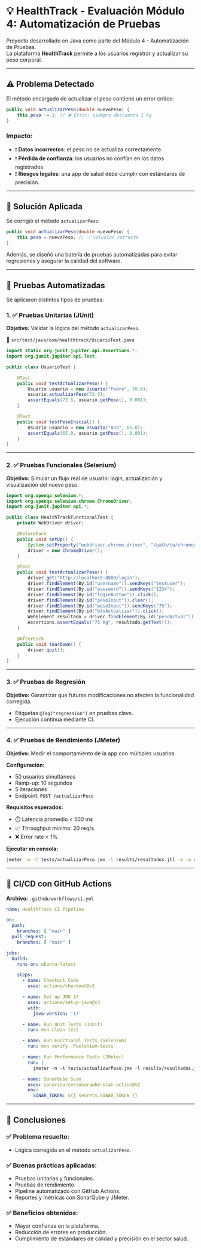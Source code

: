# 💡 HealthTrack - Evaluación Módulo 4: Automatización de Pruebas

Proyecto desarrollado en Java como parte del Módulo 4 - Automatización de Pruebas.  
La plataforma **HealthTrack** permite a los usuarios registrar y actualizar su peso corporal.

---

## ⚠️ Problema Detectado

El método encargado de actualizar el peso contiene un error crítico:

```java
public void actualizarPeso(double nuevoPeso) {
    this.peso -= 1; // ❌ Error: siempre descuenta 1 kg
}
```

### Impacto:

- ❗ **Datos incorrectos**: el peso no se actualiza correctamente.
- ❗ **Pérdida de confianza**: los usuarios no confían en los datos registrados.
- ❗ **Riesgos legales**: una app de salud debe cumplir con estándares de precisión.

---

## 🔧 Solución Aplicada

Se corrigió el método `actualizarPeso`:

```java
public void actualizarPeso(double nuevoPeso) {
    this.peso = nuevoPeso; // ✅ Solución correcta
}
```

Además, se diseñó una batería de pruebas automatizadas para evitar regresiones y asegurar la calidad del software.

---

## 🧪 Pruebas Automatizadas

Se aplicaron distintos tipos de pruebas:

### 1. ✅ Pruebas Unitarias (JUnit)

**Objetivo:** Validar la lógica del método `actualizarPeso`.

📄 `src/test/java/com/healthtrack/UsuarioTest.java`

```java
import static org.junit.jupiter.api.Assertions.*;
import org.junit.jupiter.api.Test;

public class UsuarioTest {

    @Test
    public void testActualizarPeso() {
        Usuario usuario = new Usuario("Pedro", 70.0);
        usuario.actualizarPeso(72.5);
        assertEquals(72.5, usuario.getPeso(), 0.001);
    }

    @Test
    public void testPesoInicial() {
        Usuario usuario = new Usuario("Ana", 65.0);
        assertEquals(65.0, usuario.getPeso(), 0.001);
    }
}
```

---

### 2. ✅ Pruebas Funcionales (Selenium)

**Objetivo:** Simular un flujo real de usuario: login, actualización y visualización del nuevo peso.

```java
import org.openqa.selenium.*;
import org.openqa.selenium.chrome.ChromeDriver;
import org.junit.jupiter.api.*;

public class HealthTrackFunctionalTest {
    private WebDriver driver;

    @BeforeEach
    public void setUp() {
        System.setProperty("webdriver.chrome.driver", "/path/to/chromedriver");
        driver = new ChromeDriver();
    }

    @Test
    public void testActualizarPeso() {
        driver.get("http://localhost:8080/login");
        driver.findElement(By.id("username")).sendKeys("testuser");
        driver.findElement(By.id("password")).sendKeys("1234");
        driver.findElement(By.id("loginButton")).click();
        driver.findElement(By.id("pesoInput")).clear();
        driver.findElement(By.id("pesoInput")).sendKeys("75");
        driver.findElement(By.id("btnActualizar")).click();
        WebElement resultado = driver.findElement(By.id("pesoActual"));
        Assertions.assertEquals("75 kg", resultado.getText());
    }

    @AfterEach
    public void tearDown() {
        driver.quit();
    }
}
```

---

### 3. ✅ Pruebas de Regresión

**Objetivo:** Garantizar que futuras modificaciones no afecten la funcionalidad corregida.

- Etiquetas `@Tag("regression")` en pruebas clave.
- Ejecución continua mediante CI.

---

### 4. ✅ Pruebas de Rendimiento (JMeter)

**Objetivo:** Medir el comportamiento de la app con múltiples usuarios.

**Configuración:**
- 50 usuarios simultáneos
- Ramp-up: 10 segundos
- 5 iteraciones
- Endpoint: `POST /actualizarPeso`

**Requisitos esperados:**

- ⏱️ Latencia promedio < 500 ms  
- 📈 Throughput mínimo: 20 req/s  
- ❌ Error rate < 1%

**Ejecutar en consola:**

```bash
jmeter -n -t tests/actualizarPeso.jmx -l results/resultados.jtl -e -o results/html
```

---

## 🚀 CI/CD con GitHub Actions

**Archivo:** `.github/workflows/ci.yml`

```yaml
name: HealthTrack CI Pipeline

on:
  push:
    branches: [ "main" ]
  pull_request:
    branches: [ "main" ]

jobs:
  build:
    runs-on: ubuntu-latest

    steps:
      - name: Checkout Code
        uses: actions/checkout@v3

      - name: Set up JDK 17
        uses: actions/setup-java@v3
        with:
          java-version: '17'

      - name: Run Unit Tests (JUnit)
        run: mvn clean test

      - name: Run Functional Tests (Selenium)
        run: mvn verify -Pselenium-tests

      - name: Run Performance Tests (JMeter)
        run: |
          jmeter -n -t tests/actualizarPeso.jmx -l results/resultados.jtl -e -o results/html

      - name: SonarQube Scan
        uses: sonarsource/sonarqube-scan-action@v2
        env:
          SONAR_TOKEN: ${{ secrets.SONAR_TOKEN }}
```

---

## 🧾 Conclusiones

### ✅ Problema resuelto:
- Lógica corregida en el método `actualizarPeso`.

### ✅ Buenas prácticas aplicadas:
- Pruebas unitarias y funcionales.
- Pruebas de rendimiento.
- Pipeline automatizado con GitHub Actions.
- Reportes y métricas con SonarQube y JMeter.

### ✅ Beneficios obtenidos:
- Mayor confianza en la plataforma.
- Reducción de errores en producción.
- Cumplimiento de estándares de calidad y precisión en el sector salud.
